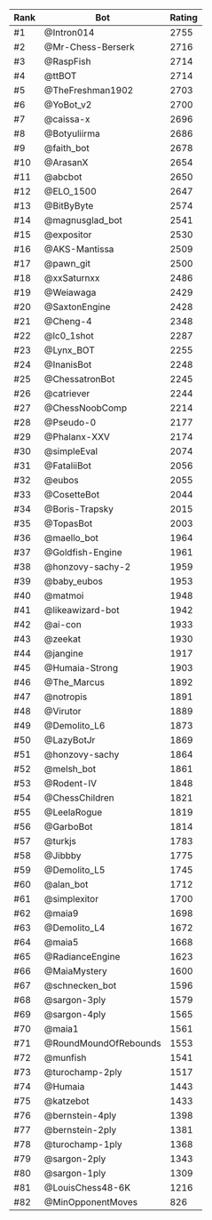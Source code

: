 Rank|Bot|Rating
---|---|---
#1|@Intron014|2755
#2|@Mr-Chess-Berserk|2716
#3|@RaspFish|2714
#4|@ttBOT|2714
#5|@TheFreshman1902|2703
#6|@YoBot_v2|2700
#7|@caissa-x|2696
#8|@Botyuliirma|2686
#9|@faith_bot|2678
#10|@ArasanX|2654
#11|@abcbot|2650
#12|@ELO_1500|2647
#13|@BitByByte|2574
#14|@magnusglad_bot|2541
#15|@expositor|2530
#16|@AKS-Mantissa|2509
#17|@pawn_git|2500
#18|@xxSaturnxx|2486
#19|@Weiawaga|2429
#20|@SaxtonEngine|2428
#21|@Cheng-4|2348
#22|@lc0_1shot|2287
#23|@Lynx_BOT|2255
#24|@InanisBot|2248
#25|@ChessatronBot|2245
#26|@catriever|2244
#27|@ChessNoobComp|2214
#28|@Pseudo-0|2177
#29|@Phalanx-XXV|2174
#30|@simpleEval|2074
#31|@FataliiBot|2056
#32|@eubos|2055
#33|@CosetteBot|2044
#34|@Boris-Trapsky|2015
#35|@TopasBot|2003
#36|@maello_bot|1964
#37|@Goldfish-Engine|1961
#38|@honzovy-sachy-2|1959
#39|@baby_eubos|1953
#40|@matmoi|1948
#41|@likeawizard-bot|1942
#42|@ai-con|1933
#43|@zeekat|1930
#44|@jangine|1917
#45|@Humaia-Strong|1903
#46|@The_Marcus|1892
#47|@notropis|1891
#48|@Virutor|1889
#49|@Demolito_L6|1873
#50|@LazyBotJr|1869
#51|@honzovy-sachy|1864
#52|@melsh_bot|1861
#53|@Rodent-IV|1848
#54|@ChessChildren|1821
#55|@LeelaRogue|1819
#56|@GarboBot|1814
#57|@turkjs|1783
#58|@Jibbby|1775
#59|@Demolito_L5|1745
#60|@alan_bot|1712
#61|@simplexitor|1700
#62|@maia9|1698
#63|@Demolito_L4|1672
#64|@maia5|1668
#65|@RadianceEngine|1623
#66|@MaiaMystery|1600
#67|@schnecken_bot|1596
#68|@sargon-3ply|1579
#69|@sargon-4ply|1565
#70|@maia1|1561
#71|@RoundMoundOfRebounds|1553
#72|@munfish|1541
#73|@turochamp-2ply|1517
#74|@Humaia|1443
#75|@katzebot|1433
#76|@bernstein-4ply|1398
#77|@bernstein-2ply|1381
#78|@turochamp-1ply|1368
#79|@sargon-2ply|1343
#80|@sargon-1ply|1309
#81|@LouisChess48-6K|1216
#82|@MinOpponentMoves|826
